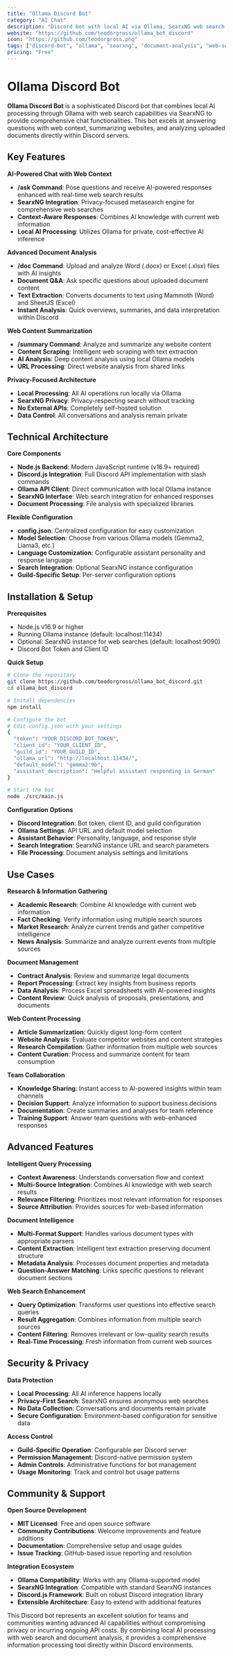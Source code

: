 ```yaml
---
title: "Ollama Discord Bot"
category: "AI Chat"
description: "Discord bot with local AI via Ollama, SearxNG web search, document analysis, and website summarization capabilities"
website: "https://github.com/teodorgross/ollama_bot_discord"
icon: "https://github.com/teodorgross.png"
tags: ["discord-bot", "ollama", "searxng", "document-analysis", "web-search"]
pricing: "Free"
---
```


# Ollama Discord Bot

**Ollama Discord Bot** is a sophisticated Discord bot that combines local AI processing through Ollama with web search capabilities via SearxNG to provide comprehensive chat functionalities. This bot excels at answering questions with web context, summarizing websites, and analyzing uploaded documents directly within Discord servers.

## Key Features

**AI-Powered Chat with Web Context**
- **/ask Command**: Pose questions and receive AI-powered responses enhanced with real-time web search results
- **SearxNG Integration**: Privacy-focused metasearch engine for comprehensive web searches
- **Context-Aware Responses**: Combines AI knowledge with current web information
- **Local AI Processing**: Utilizes Ollama for private, cost-effective AI inference

**Advanced Document Analysis**
- **/doc Command**: Upload and analyze Word (.docx) or Excel (.xlsx) files with AI insights
- **Document Q&A**: Ask specific questions about uploaded document content
- **Text Extraction**: Converts documents to text using Mammoth (Word) and SheetJS (Excel)
- **Instant Analysis**: Quick overviews, summaries, and data interpretation within Discord

**Web Content Summarization**
- **/summary Command**: Analyze and summarize any website content
- **Content Scraping**: Intelligent web scraping with text extraction
- **AI Analysis**: Deep content analysis using local Ollama models
- **URL Processing**: Direct website analysis from shared links

**Privacy-Focused Architecture**
- **Local Processing**: All AI operations run locally via Ollama
- **SearxNG Privacy**: Privacy-respecting search without tracking
- **No External APIs**: Completely self-hosted solution
- **Data Control**: All conversations and analysis remain private

## Technical Architecture

**Core Components**
- **Node.js Backend**: Modern JavaScript runtime (v16.9+ required)
- **Discord.js Integration**: Full Discord API implementation with slash commands
- **Ollama API Client**: Direct communication with local Ollama instance
- **SearxNG Interface**: Web search integration for enhanced responses
- **Document Processing**: File analysis with specialized libraries

**Flexible Configuration**
- **config.json**: Centralized configuration for easy customization
- **Model Selection**: Choose from various Ollama models (Gemma2, Llama3, etc.)
- **Language Customization**: Configurable assistant personality and response language
- **Search Integration**: Optional SearxNG instance configuration
- **Guild-Specific Setup**: Per-server configuration options

## Installation & Setup

**Prerequisites**
- Node.js v16.9 or higher
- Running Ollama instance (default: localhost:11434)
- Optional: SearxNG instance for web searches (default: localhost:9090)
- Discord Bot Token and Client ID

**Quick Setup**
```bash
# Clone the repository
git clone https://github.com/teodorgross/ollama_bot_discord.git
cd ollama_bot_discord

# Install dependencies
npm install

# Configure the bot
# Edit config.json with your settings
{
  "token": "YOUR_DISCORD_BOT_TOKEN",
  "client_id": "YOUR_CLIENT_ID",
  "guild_id": "YOUR_GUILD_ID",
  "ollama_url": "http://localhost:11434/",
  "default_model": "gemma2:9b",
  "assistant_description": "Helpful assistant responding in German"
}

# Start the bot
node ./src/main.js
```

**Configuration Options**
- **Discord Integration**: Bot token, client ID, and guild configuration
- **Ollama Settings**: API URL and default model selection
- **Assistant Behavior**: Personality, language, and response style
- **Search Integration**: SearxNG instance URL and search parameters
- **File Processing**: Document analysis settings and limitations

## Use Cases

**Research & Information Gathering**
- **Academic Research**: Combine AI knowledge with current web information
- **Fact Checking**: Verify information using multiple search sources
- **Market Research**: Analyze current trends and gather competitive intelligence
- **News Analysis**: Summarize and analyze current events from multiple sources

**Document Management**
- **Contract Analysis**: Review and summarize legal documents
- **Report Processing**: Extract key insights from business reports
- **Data Analysis**: Process Excel spreadsheets with AI-powered insights
- **Content Review**: Quick analysis of proposals, presentations, and documents

**Web Content Processing**
- **Article Summarization**: Quickly digest long-form content
- **Website Analysis**: Evaluate competitor websites and content strategies
- **Research Compilation**: Gather information from multiple web sources
- **Content Curation**: Process and summarize content for team consumption

**Team Collaboration**
- **Knowledge Sharing**: Instant access to AI-powered insights within team channels
- **Decision Support**: Analyze information to support business decisions
- **Documentation**: Create summaries and analyses for team reference
- **Training Support**: Answer team questions with web-enhanced responses

## Advanced Features

**Intelligent Query Processing**
- **Context Awareness**: Understands conversation flow and context
- **Multi-Source Integration**: Combines AI knowledge with web search results
- **Relevance Filtering**: Prioritizes most relevant information for responses
- **Source Attribution**: Provides sources for web-based information

**Document Intelligence**
- **Multi-Format Support**: Handles various document types with appropriate parsers
- **Content Extraction**: Intelligent text extraction preserving document structure
- **Metadata Analysis**: Processes document properties and metadata
- **Question-Answer Matching**: Links specific questions to relevant document sections

**Web Search Enhancement**
- **Query Optimization**: Transforms user questions into effective search queries
- **Result Aggregation**: Combines information from multiple search sources
- **Content Filtering**: Removes irrelevant or low-quality search results
- **Real-Time Processing**: Fresh information from current web sources

## Security & Privacy

**Data Protection**
- **Local Processing**: All AI inference happens locally
- **Privacy-First Search**: SearxNG ensures anonymous web searches
- **No Data Collection**: Conversations and documents remain private
- **Secure Configuration**: Environment-based configuration for sensitive data

**Access Control**
- **Guild-Specific Operation**: Configurable per Discord server
- **Permission Management**: Discord-native permission system
- **Admin Controls**: Administrative functions for bot management
- **Usage Monitoring**: Track and control bot usage patterns

## Community & Support

**Open Source Development**
- **MIT Licensed**: Free and open source software
- **Community Contributions**: Welcome improvements and feature additions
- **Documentation**: Comprehensive setup and usage guides
- **Issue Tracking**: GitHub-based issue reporting and resolution

**Integration Ecosystem**
- **Ollama Compatibility**: Works with any Ollama-supported model
- **SearxNG Integration**: Compatible with standard SearxNG instances
- **Discord.js Framework**: Built on robust Discord integration library
- **Extensible Architecture**: Easy to extend with additional features

This Discord bot represents an excellent solution for teams and communities wanting advanced AI capabilities without compromising privacy or incurring ongoing API costs. By combining local AI processing with web search and document analysis, it provides a comprehensive information processing tool directly within Discord environments.
